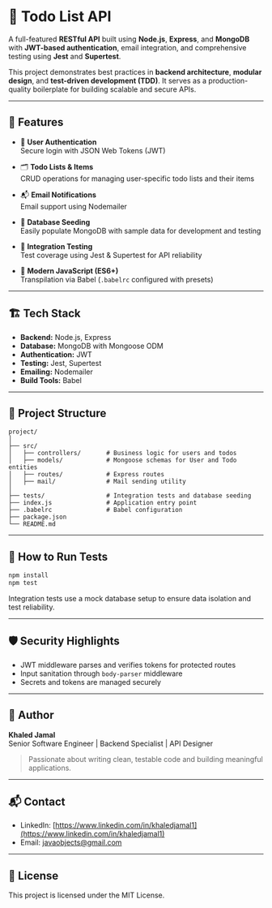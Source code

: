 
# 📝 Todo List API

A full-featured **RESTful API** built using **Node.js**, **Express**, and **MongoDB** with **JWT-based authentication**, email integration, and comprehensive testing using **Jest** and **Supertest**.

This project demonstrates best practices in **backend architecture**, **modular design**, and **test-driven development (TDD)**. It serves as a production-quality boilerplate for building scalable and secure APIs.

---

## 🚀 Features

- 🔐 **User Authentication**  
  Secure login with JSON Web Tokens (JWT)

- 🗂️ **Todo Lists & Items**  
  CRUD operations for managing user-specific todo lists and their items

- 📬 **Email Notifications**  
  Email support using Nodemailer

- 🔎 **Database Seeding**  
  Easily populate MongoDB with sample data for development and testing

- 🧪 **Integration Testing**  
  Test coverage using Jest & Supertest for API reliability

- 🧰 **Modern JavaScript (ES6+)**  
  Transpilation via Babel (`.babelrc` configured with presets)

---

## 🏗️ Tech Stack

- **Backend:** Node.js, Express
- **Database:** MongoDB with Mongoose ODM
- **Authentication:** JWT
- **Testing:** Jest, Supertest
- **Emailing:** Nodemailer
- **Build Tools:** Babel

---

## 📁 Project Structure

```
project/
│
├── src/
│   ├── controllers/       # Business logic for users and todos
│   ├── models/            # Mongoose schemas for User and Todo entities
│   ├── routes/            # Express routes
│   ├── mail/              # Mail sending utility
│
├── tests/                 # Integration tests and database seeding
├── index.js               # Application entry point
├── .babelrc               # Babel configuration
├── package.json
└── README.md
```

---

## 🧪 How to Run Tests

```bash
npm install
npm test
```

Integration tests use a mock database setup to ensure data isolation and test reliability.

---

## 🛡 Security Highlights

- JWT middleware parses and verifies tokens for protected routes
- Input sanitation through `body-parser` middleware
- Secrets and tokens are managed securely

---

## 👤 Author

**Khaled Jamal**  
Senior Software Engineer | Backend Specialist | API Designer

> Passionate about writing clean, testable code and building meaningful applications.

---

## 📬 Contact

- LinkedIn: [https://www.linkedin.com/in/khaledjamal1](https://www.linkedin.com/in/khaledjamal1)
- Email: javaobjects@gmail.com

---

## 📄 License

This project is licensed under the MIT License.
